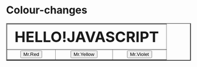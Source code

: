 # Colour-changes
<!doctype html>
<html>
 <head> 
  <script>
  function myfun1(){
   document.getElementById("G").style.background="red";
 
  }
  function myfun2(){
   document.getElementById("G").style.background="yellow";
  }
  function myfun3(){
   document.getElementById("G").style.background="violet";
  }
 </script> 
 </head> 
 <body> 
  <table border="2" align="center" width="50"> 
   <tbody> 
    <tr> 
     <th id="G" style="font-size:40px" align="center" colspan="3"> HELLO!JAVASCRIPT </th> 
    </tr> 
    <tr> 
     <td text align="center"><button type="button" onclick="myfun1();">Mr.Red</button></td> 
     <td text align="center"><button type="button" onclick="myfun2();"> Mr.Yellow</button></td> 
     <td text align="center"><button type="button" onclick="myfun3();"> Mr.Violet</button></td> 
    </tr> 
   </tbody> 
  </table> 
 </body>
</html>
